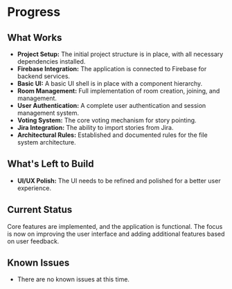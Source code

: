 # Progress

## What Works

- **Project Setup:** The initial project structure is in place, with all necessary dependencies installed.
- **Firebase Integration:** The application is connected to Firebase for backend services.
- **Basic UI:** A basic UI shell is in place with a component hierarchy.
- **Room Management:** Full implementation of room creation, joining, and management.
- **User Authentication:** A complete user authentication and session management system.
- **Voting System:** The core voting mechanism for story pointing.
- **Jira Integration:** The ability to import stories from Jira.
- **Architectural Rules:** Established and documented rules for the file system architecture.

## What's Left to Build

- **UI/UX Polish:** The UI needs to be refined and polished for a better user experience.

## Current Status

Core features are implemented, and the application is functional. The focus is now on improving the user interface and adding additional features based on user feedback.

## Known Issues

- There are no known issues at this time.
